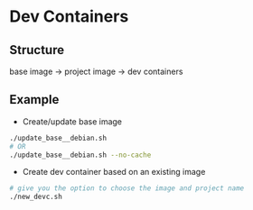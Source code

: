 # Dev Containers

## Structure

base image -> project image -> dev containers

## Example

- Create/update base image

```bash
./update_base__debian.sh
# OR
./update_base__debian.sh --no-cache
```

- Create dev container based on an existing image

```bash
# give you the option to choose the image and project name
./new_devc.sh
```
